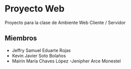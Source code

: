 # Proyecto Web
Proyecto para la clase de Ambiente Web Cliente / Servidor

## Miembros

- Jeffry Samuel Eduarte Rojas
- Kevin Javier Soto Bolaños
- Mairin María Chaves López 
-Jenipher Arce Monestel
